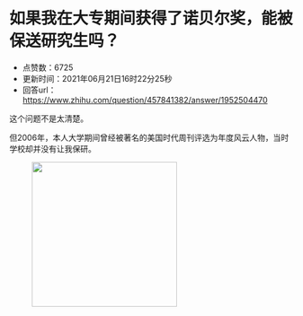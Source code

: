 # 如果我在大专期间获得了诺贝尔奖，能被保送研究生吗？
- 点赞数：6725
- 更新时间：2021年06月21日16时22分25秒
- 回答url：https://www.zhihu.com/question/457841382/answer/1952504470
<body>
 <p data-pid="7Wgs27GY">这个问题不是太清楚。</p>
 <p data-pid="PqH8jqLf">但2006年，本人大学期间曾经被著名的美国时代周刊评选为年度风云人物，当时学校却并没有让我保研。</p>
 <figure data-size="normal">
  <img src="https://picx.zhimg.com/50/v2-444ca5eb04e04a46e5a9d8e06432d875_720w.jpg?source=1940ef5c" data-caption="" data-size="normal" data-rawwidth="258" data-rawheight="343" data-original-token="v2-366140a30b068ea902acba0f6c69ea53" data-default-watermark-src="https://picx.zhimg.com/50/v2-fe09f4da05aad8814eb8729094630ab4_720w.jpg?source=1940ef5c" class="content_image" width="258">
 </figure>
 <p></p>
</body>